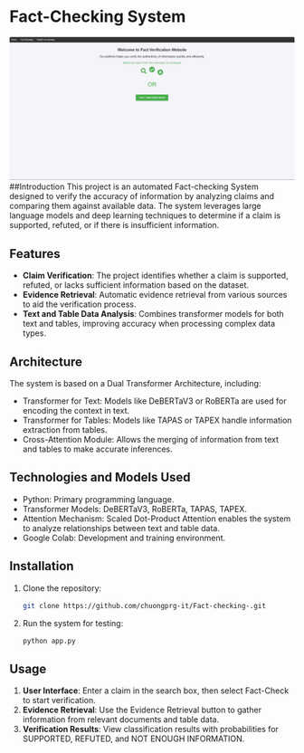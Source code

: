 ﻿# Fact-Checking System
![alt text](image.png)
##Introduction
This project is an automated Fact-checking System designed to verify the accuracy of information by analyzing claims and comparing them against available data. The system leverages large language models and deep learning techniques to determine if a claim is supported, refuted, or if there is insufficient information.

## Features
- **Claim Verification**: The project identifies whether a claim is supported, refuted, or lacks sufficient information based on the dataset.
- **Evidence Retrieval**: Automatic evidence retrieval from various sources to aid the verification process.
- **Text and Table Data Analysis**: Combines transformer models for both text and tables, improving accuracy when processing complex data types.

## Architecture
The system is based on a Dual Transformer Architecture, including:

- Transformer for Text: Models like DeBERTaV3 or RoBERTa are used for encoding the context in text.
- Transformer for Tables: Models like TAPAS or TAPEX handle information extraction from tables.
- Cross-Attention Module: Allows the merging of information from text and tables to make accurate inferences.

## Technologies and Models Used

- Python: Primary programming language.
- Transformer Models: DeBERTaV3, RoBERTa, TAPAS, TAPEX.
- Attention Mechanism: Scaled Dot-Product Attention enables the system to analyze relationships between text and table data.
- Google Colab: Development and training environment.

## Installation
1. Clone the repository:
   ```sh
   git clone https://github.com/chuongprg-it/Fact-checking-.git 
   ``` 
2. Run the system for testing:
   ```sh
   python app.py
   ```

## Usage 

1. **User Interface**: Enter a claim in the search box, then select Fact-Check to start verification.
2. **Evidence Retrieval**: Use the Evidence Retrieval button to gather information from relevant documents and table data.
3. **Verification Results**: View classification results with probabilities for SUPPORTED, REFUTED, and NOT ENOUGH INFORMATION.



